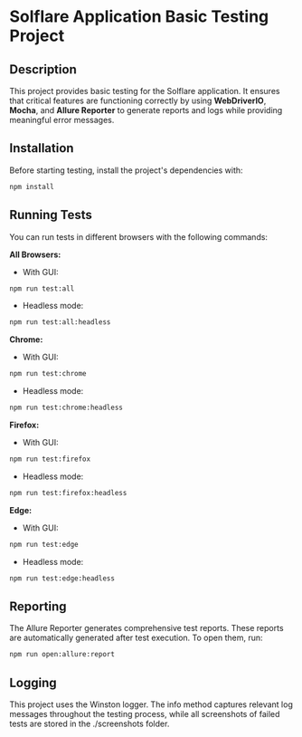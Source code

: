 # Solflare Application Basic Testing Project

## Description

This project provides basic testing for the Solflare application. It ensures that critical features are functioning correctly by using **WebDriverIO**, **Mocha**, and **Allure Reporter** to generate reports and logs while providing meaningful error messages.

## Installation

Before starting testing, install the project's dependencies with:

```bash
npm install
````

## Running Tests

You can run tests in different browsers with the following commands:

**All Browsers:**


* With GUI:

````bash
npm run test:all
````

* Headless mode:
````bash
npm run test:all:headless
````

**Chrome:**

* With GUI:
````bash
npm run test:chrome
````

* Headless mode:
````bash
npm run test:chrome:headless
````

**Firefox:**

* With GUI:
````bash
npm run test:firefox
````

* Headless mode:
````bash
npm run test:firefox:headless
````

**Edge:**

* With GUI:
````bash
npm run test:edge
````

* Headless mode:
````bash
npm run test:edge:headless
````


## Reporting

The Allure Reporter generates comprehensive test reports. These reports are automatically generated after test execution. To open them, run:

````bash
npm run open:allure:report
````

## Logging

This project uses the Winston logger. The info method captures relevant log messages throughout the testing process, while all screenshots of failed tests are stored in the ./screenshots folder.
